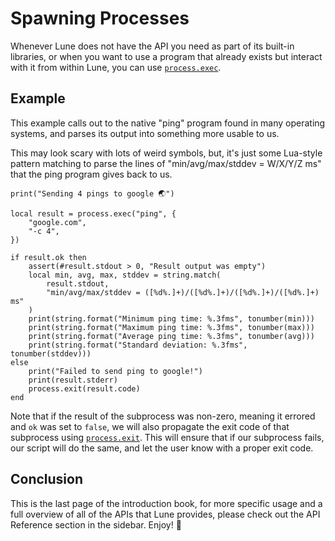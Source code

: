 # Spawning Processes

Whenever Lune does not have the API you need as part of its built-in libraries, or when you want to
use a program that already exists but interact with it from within Lune, you can use
[`process.exec`](../../api-reference/process.md#exec).

## Example

This example calls out to the native "ping" program found in many operating systems, and parses its
output into something more usable to us.

This may look scary with lots of weird symbols, but, it's just some Lua-style pattern matching to
parse the lines of "min/avg/max/stddev = W/X/Y/Z ms" that the ping program gives back to us.

```luau copy
print("Sending 4 pings to google 🌏")

local result = process.exec("ping", {
	"google.com",
	"-c 4",
})

if result.ok then
	assert(#result.stdout > 0, "Result output was empty")
	local min, avg, max, stddev = string.match(
		result.stdout,
		"min/avg/max/stddev = ([%d%.]+)/([%d%.]+)/([%d%.]+)/([%d%.]+) ms"
	)
	print(string.format("Minimum ping time: %.3fms", tonumber(min)))
	print(string.format("Maximum ping time: %.3fms", tonumber(max)))
	print(string.format("Average ping time: %.3fms", tonumber(avg)))
	print(string.format("Standard deviation: %.3fms", tonumber(stddev)))
else
	print("Failed to send ping to google!")
	print(result.stderr)
	process.exit(result.code)
end
```

Note that if the result of the subprocess was non-zero, meaning it errored and `ok` was set to
`false`, we will also propagate the exit code of that subprocess using
[`process.exit`](../../api-reference/process.md#exit). This will ensure that if our subprocess
fails, our script will do the same, and let the user know with a proper exit code.

## Conclusion

This is the last page of the introduction book, for more specific usage and a full overview of all
of the APIs that Lune provides, please check out the API Reference section in the sidebar. Enjoy! 🚀
